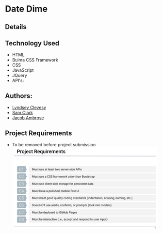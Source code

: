 # Date Dime

## Details

## Technology Used

- HTML
- Bulma CSS Framework
- CSS
- JavaScript
- JQuery
- API's:

## Authors:

- [Lyndsey Clevesy]()
- [Sam Clark]()
- [Jacob Ambrose](https://github.com/jambrose0)

## Project Requirements

- To be removed before project submission
  ![Screenshot](/assets/images/pr-requirements.png)
